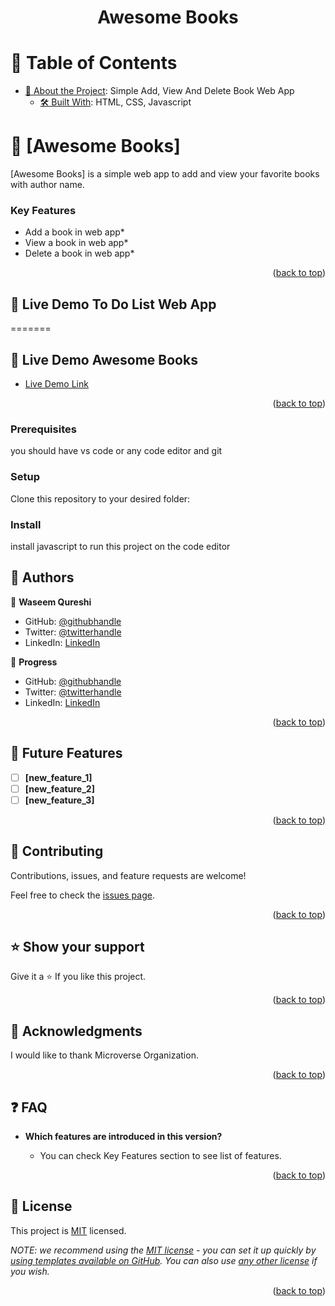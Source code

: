 <div align="center">

  <h1><b>Awesome Books</b></h1>

</div>

<!-- TABLE OF CONTENTS -->

# 📗 Table of Contents

- [📖 About the Project](#about-project): Simple Add, View And Delete Book Web App
  - [🛠 Built With](#Html,css,javascript): HTML, CSS, Javascript


<!-- PROJECT DESCRIPTION -->

# 📖 [Awesome Books] <a name="about-project"></a>

[Awesome Books] is a simple web app to add and view your favorite books with author name.

### Key Features <a name="key-features"></a>

* Add a book in web app*
* View a book in web app*
* Delete a book in web app*

<p align="right">(<a href="#readme-top">back to top</a>)</p>

<!-- LIVE DEMO -->

## 🚀 Live Demo <a name="https://waseemqureshi2020.github.io/Awesome-Books-App/">To Do List Web App</a>
=======
## 🚀 Live Demo <a name="https://waseemqureshi2020.github.io/Awesome-Books-App/">Awesome Books</a>


- [Live Demo Link](https://waseemqureshi2020.github.io/Awesome-Books-App/)

<p align="right">(<a href="#readme-top">back to top</a>)</p>

### Prerequisites
you should have vs code or any code editor and git


<!--
Example command:

```sh
 gem install rails
```
 -->

### Setup

Clone this repository to your desired folder:

<!--
Example commands:

```sh
  cd my-folder
  git clone git@github.com:myaccount/my-project.git
```
--->

### Install
install javascript to run this project on the code editor

<!--
Example command:

```sh
  cd my-project
  gem install
```
--->


<!-- AUTHORS -->

## 👥 Authors <a name="Waseem Qureshi"></a>

👤 **Waseem Qureshi**

- GitHub: [@githubhandle](https://github.com/waseemqureshi2020)
- Twitter: [@twitterhandle](https://twitter.com/WASEEMQ2020)
- LinkedIn: [LinkedIn](https://www.linkedin.com/m/in/xfitness-x-784212244)

👤 **Progress**

- GitHub: [@githubhandle](https://github.com/Progress2002)
- Twitter: [@twitterhandle](https://twitter.com/Progress_2002)
- LinkedIn: [LinkedIn](https://www.linkedin.com/in/progress-ezeamaka-27b114247)

<p align="right">(<a href="#readme-top">back to top</a>)</p>

## 🔭 Future Features <a name="future-features"></a>

- [ ] **[new_feature_1]**
- [ ] **[new_feature_2]**
- [ ] **[new_feature_3]**

<p align="right">(<a href="#readme-top">back to top</a>)</p>

<!-- CONTRIBUTING -->

## 🤝 Contributing <a name="contributing"></a>

Contributions, issues, and feature requests are welcome!

Feel free to check the [issues page](../../issues/).

<p align="right">(<a href="#readme-top">back to top</a>)</p>

<!-- SUPPORT -->

## ⭐️ Show your support <a name="support"></a>

Give it a ⭐️ If you like this project.

<p align="right">(<a href="#readme-top">back to top</a>)</p>

<!-- ACKNOWLEDGEMENTS -->

## 🙏 Acknowledgments <a name="acknowledgements"></a>



I would like to thank Microverse Organization.

<p align="right">(<a href="#readme-top">back to top</a>)</p>

<!-- FAQ (optional) -->

## ❓ FAQ <a name="faq"></a>

- **Which features are introduced in this version?**

  - You can check Key Features section to see list of features.

<p align="right">(<a href="#readme-top">back to top</a>)</p>

<!-- LICENSE -->

## 📝 License <a name="license"></a>

This project is [MIT](./LICENSE) licensed.

_NOTE: we recommend using the [MIT license](https://choosealicense.com/licenses/mit/) - you can set it up quickly by [using templates available on GitHub](https://docs.github.com/en/communities/setting-up-your-project-for-healthy-contributions/adding-a-license-to-a-repository). You can also use [any other license](https://choosealicense.com/licenses/) if you wish._

<p align="right">(<a href="#readme-top">back to top</a>)</p>